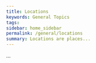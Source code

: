 ```yaml
---
title: Locations
keywords: General Topics
tags:
sidebar: home_sidebar
permalink: /general/locations
summary: Locations are places...
---
```


...
